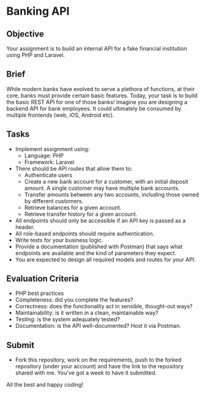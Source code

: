 # Banking API

## Objective

Your assignment is to build an internal API for a fake financial institution using PHP and Laravel.

## Brief

While modern banks have evolved to serve a plethora of functions, at their core, banks must provide certain basic features. Today, your task is to build the basic REST API for one of those banks! Imagine you are designing a backend API for bank employees. It could ultimately be consumed by multiple frontends (web, iOS, Android etc).

## Tasks

- Implement assignment using:
  - Language: PHP
  - Framework: Laravel
- There should be API routes that allow them to:
  - Authenticate users
  - Create a new bank account for a customer, with an initial deposit amount. A single customer may have multiple bank accounts.
  - Transfer amounts between any two accounts, including those owned by different customers.
  - Retrieve balances for a given account.
  - Retrieve transfer history for a given account.
- All endpoints should only be accessible if an API key is passed as a header.
- All role-based endpoints should require authentication.
- Write tests for your business logic.
- Provide a documentation (published with Postman) that says what endpoints are available and the kind of parameters they expect.
- You are expected to design all required models and routes for your API.

## Evaluation Criteria

- PHP best practices
- Completeness: did you complete the features?
- Correctness: does the functionality act in sensible, thought-out ways?
- Maintainability: is it written in a clean, maintainable way?
- Testing: is the system adequately tested?
- Documentation: is the API well-documented? Host it via Postman.

## Submit

- Fork this repository, work on the requirements, push to the forked repository (under your account) and have the link to the repository shared with me. You've got a week to have it submitted.

All the best and happy coding!
